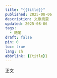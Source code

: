 ```yaml
---
title: "{{title}}"
published: 2025-08-06
description: 文章摘要
updated: 2025-08-06
tags:
  - 随笔
draft: false
pin: 0
toc: true
lang: zh
abbrlink: {{title}}
---
```


正文